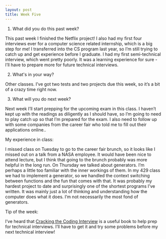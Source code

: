 ```yaml
---
layout: post
title: Week Five
---
```


1. What did you do this past week?  

  This past week I finished the Netflix project! I also had my first four interviews ever for a computer science related internship, which is a big step for me! I transferred into the CS program last year, so I’m still trying to catch up and get experience before I graduate. I had my first semi-technical interview, which went pretty poorly. It was a learning experience for sure - I’ll have to prepare more for future technical interviews. 


2. What's in your way?  

  Other classes. I’ve got two tests and two projects due this week, so it’s a bit of a crazy time right now. 

3. What will you do next week?  

  Next week I’ll start prepping for the upcoming exam in this class. I haven’t kept up with the readings as diligently as I should have, so I’m going to need to play catch up so that I’m prepared for the exam. I also need to follow up with some companies from the career fair who told me to fill out their applications online.. 

  
My experience in class:  

  I missed class on Tuesday to go to the career fair brunch, so it looks like I missed out on a talk from a NASA employee. It would have been nice to attend lecture, but I think that going to the brunch probably was more helpful in the long run. On Thursday we talked about generators. I’m perhaps a little too familiar with the inner workings of them. In my 429 class we had to implement a generator, so we handled the context switching between functions and the fun that comes with that. It was probably my hardest project to date and surprisingly one of the shortest programs I’ve written. It was mainly just a lot of thinking and understanding how the computer does what it does. I’m not necessarily the most fond of generators. 
  
Tip of the week:  

  I’ve heard that [Cracking the Coding Interview](https://www.amazon.com/Cracking-Coding-Interview-Programming-Questions/dp/0984782850) is a useful book to help prep for technical interviews. I’ll have to get it and try some problems before my next technical interview!

